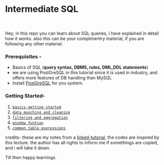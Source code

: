 # Intermediate SQL
<br></br>
Hey, in this repo you can learn about SQL queries, i have explained in detail how it works. also this can be your complimentry material, if you are following any other material.

### Prerequisites - 
- Basics of SQL (**query syntax, DBMS, rules, DML,DDL statements**)
- we are using PostGreSQL in this tutorial since it is used in industry, and offers more features of DB handling than MySQL
- Install [PostGreSQL](https://www.enterprisedb.com/downloads/postgres-postgresql-downloads) for you system.

### Getting Started- 
1. [`basics-getting started`](https://github.com/shyamgupta196/SQL/tree/main/basics-getting%20started)
2. [`data munching and cleaning`](https://github.com/shyamgupta196/SQL/tree/main/data%20munching%20and%20cleaning)
3. [`filtering and aggregation`](https://github.com/shyamgupta196/SQL/tree/main/filtering%20and%20aggregation)
4. [`window funtion`](https://github.com/shyamgupta196/SQL/tree/main/window%20function)
5. [`common table expressions`](https://github.com/shyamgupta196/SQL/tree/main/common%20table%20expressions)


credits- these are my notes from a [linked-tutorial](https://www.linkedin.com/learning/intermediate-sql-for-data-scientists), the codes are inspired by this lecture. the author has all rights to inform me if somethings are copied, and i will take it down. 

Till then happy learnings.
